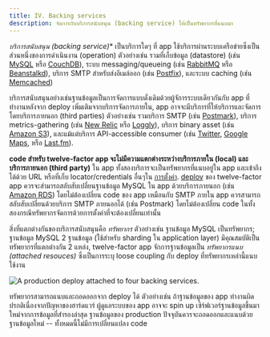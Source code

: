 ```yaml
---
title: IV. Backing services
description: จัดการกับบริการสนับสนุน (backing service) ให้เป็นทรัพยากรที่แนบมา
---
```

*บริการสนับสนุน (backing service)** เป็นบริการใดๆ ที่ app ใช้บริการผ่านระบบเครือข่ายซึ่งเป็นส่วนหนึ่งของการดำเนินงาน (operation) ตัวอย่างเช่น รวมที่เก็บข้อมูล (datastore) (เช่น [MySQL](http://dev.mysql.com/) หรือ [CouchDB](http://couchdb.apache.org/)), ระบบ messaging/queueing (เช่น [RabbitMQ](http://www.rabbitmq.com/) หรือ [Beanstalkd](https://beanstalkd.github.io)), บริการ SMTP สำหรับส่งอีเมล์ออก (เช่น [Postfix](http://www.postfix.org/)), และระบบ caching (เช่น [Memcached](http://memcached.org/))

บริการสนับสนุนอย่างเช่นฐานข้อมูลเป็นการจัดการแบบดั่งเดิมด้วยผู้จัการระบบเดียวกันกับ app ที่ทำงานหลังจาก deploy เพิ่มเติมจากบริการจัดการภายใน, app อาจจะมีบริการที่ให้บริการและจัดการโดยบริการภายนอก (third parties) ตัวอย่างเช่น รวมบริการ SMTP (เช่น [Postmark](http://postmarkapp.com/)), บริการ metrics-gathering (เช่น [New Relic](http://newrelic.com/) หรือ [Loggly](http://www.loggly.com/)), บริการ binary asset (เช่น [Amazon S3](http://aws.amazon.com/s3/)), และแม้แต่บริการ API-accessible consumer (เช่น [Twitter](http://dev.twitter.com/), [Google Maps](https://developers.google.com/maps/), หรือ [Last.fm](http://www.last.fm/api)).

**code สำหรับ twelve-factor app จะไม่มีความแตกต่างระหว่างบริการภายใน (local) และบริการภายนอก (third party)** ใน app ทั้งสองบริการจะเป็นทรัพยากรที่แนบอยู่ใน app และเข้าถึงได้ด้วย URL หรือที่เก็บ locator/credentials อื่นๆใน [การตั้งค่า](./config). [deploy](./codebase) ของ twelve-factor app ควรจะส่ามารถสลับสับเปลี่ยนฐานข้อมูล MySQL ใน app ด้วยบริการภายนอก (เช่น [Amazon RDS](http://aws.amazon.com/rds/)) โดยไม่ต้องเปลี่ยน code ของ app เหมือนกับ SMTP ภายใน app ควรสามารถสลับสับเปลี่ยนด้วยบริการ SMTP ภายนอกได้ (เช่น Postmark) โดยไม่ต้องเปลี่ยน code ในทั้งสองกรณีทรัพยากรจัดการด้วยการตั้งค่าที่จะต้องเปลี่ยนเท่านั้น

สิ่งที่แตกต่างกันของบริการสนับสนุนคือ *ทรัพยากร* ตัวอย่างเช่น ฐานข้อมูล MySQL เป็นทรัพยากร; ฐานข้อมูล MySQL 2 ฐานข้อมูล (ใช้สำหรับ sharding ใน application layer) มีคุณสมบัติเป็นทรัพยากรที่แตกต่างกัน 2 แหล่ง, twelve-factor app จักการฐานข้อมูลเป็น *ทรัพยากรแนบ (attached resouces)* ซึ่งเป็นการระบุ loose coupling กับ deploy ที่ทรัพยากรเหล่านี้แนบใช้งาน

<img src="/images/attached-resources.png" class="full" alt="A production deploy attached to four backing services." />

ทรัพยากรสามารถแนบและถอดออกจาก deploy ได้ ตัวอย่างเช่น ถ้าฐานข้อมูลของ app ทำงานผิดปรกติเนื่องจากปัญหาของฮาร์ดแวร์ ผู้ดูแลระบบของ app อาจจะ spin up เซิร์ฟเวอร์ฐานข้อมูลขึ้นมาใหม่จากการข้อมูลที่สำรองล่าสุด ฐานข้อมูลของ production ปัจจุบันควรจะถอดออกและแนบด้วยฐานข้อมูลใหม่ -- ทั้งหมดนี้ไม่มีการเปลี่ยนแปลง code
